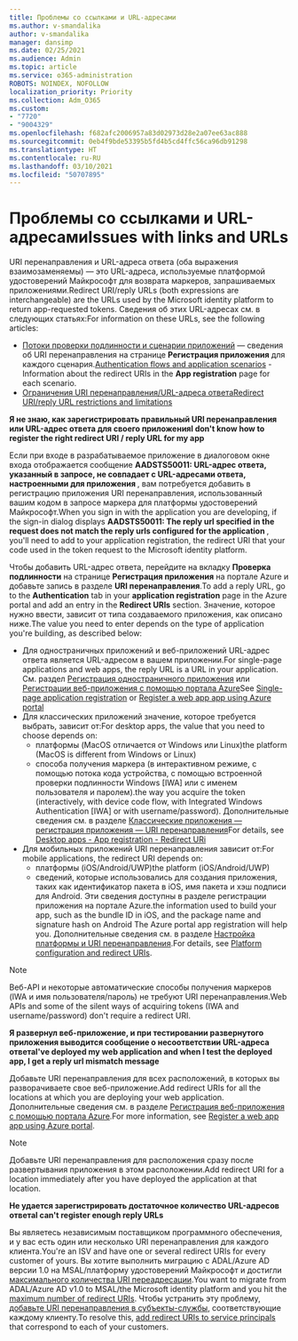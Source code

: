 ```yaml
---
title: Проблемы со ссылками и URL-адресами
ms.author: v-smandalika
author: v-smandalika
manager: dansimp
ms.date: 02/25/2021
ms.audience: Admin
ms.topic: article
ms.service: o365-administration
ROBOTS: NOINDEX, NOFOLLOW
localization_priority: Priority
ms.collection: Adm_O365
ms.custom:
- "7720"
- "9004329"
ms.openlocfilehash: f682afc2006957a83d02973d28e2a07ee63ac888
ms.sourcegitcommit: 0eb4f9bde53395b5fd4b5cd4ffc56ca96db91298
ms.translationtype: HT
ms.contentlocale: ru-RU
ms.lasthandoff: 03/10/2021
ms.locfileid: "50707895"
---
```

# <a name="issues-with-links-and-urls"></a><span data-ttu-id="204cf-102">Проблемы со ссылками и URL-адресами</span><span class="sxs-lookup"><span data-stu-id="204cf-102">Issues with links and URLs</span></span>

<span data-ttu-id="204cf-103">URI перенаправления и URL-адреса ответа (оба выражения взаимозаменяемы) — это URL-адреса, используемые платформой удостоверений Майкрософт для возврата маркеров, запрашиваемых приложениями.</span><span class="sxs-lookup"><span data-stu-id="204cf-103">Redirect URI/reply URLs (both expressions are interchangeable) are the URLs used by the Microsoft identity platform to return app-requested tokens.</span></span> <span data-ttu-id="204cf-104">Сведения об этих URL-адресах см. в следующих статьях:</span><span class="sxs-lookup"><span data-stu-id="204cf-104">For information on these URLs, see the following articles:</span></span>

- <span data-ttu-id="204cf-105">[Потоки проверки подлинности и сценарии приложений](https://docs.microsoft.com/azure/active-directory/develop/authentication-flows-app-scenarios) — сведения об URI перенаправления на странице **Регистрация приложения** для каждого сценария.</span><span class="sxs-lookup"><span data-stu-id="204cf-105">[Authentication flows and application scenarios](https://docs.microsoft.com/azure/active-directory/develop/authentication-flows-app-scenarios) - Information about the redirect URIs in the **App registration** page for each scenario.</span></span>
- [<span data-ttu-id="204cf-106">Ограничения URI перенаправления/URL-адреса ответа</span><span class="sxs-lookup"><span data-stu-id="204cf-106">Redirect URI/reply URL restrictions and limitations</span></span>](https://docs.microsoft.com/azure/active-directory/develop/reply-url)

<span data-ttu-id="204cf-107">**Я не знаю, как зарегистрировать правильный URI перенаправления или URL-адрес ответа для своего приложения**</span><span class="sxs-lookup"><span data-stu-id="204cf-107">**I don't know how to register the right redirect URI / reply URL for my app**</span></span>

<span data-ttu-id="204cf-108">Если при входе в разрабатываемое приложение в диалоговом окне входа отображается сообщение **AADSTS50011: URL-адрес ответа, указанный в запросе, не совпадает с URL-адресами ответа, настроенными для приложения <your app ID>**, вам потребуется добавить в регистрацию приложения URI перенаправления, использованный вашим кодом в запросе маркера для платформы удостоверений Майкрософт.</span><span class="sxs-lookup"><span data-stu-id="204cf-108">When you sign in with the application you are developing, if the sign-in dialog displays **AADSTS50011: The reply url specified in the request does not match the reply urls configured for the application <your app ID>**, you'll need to add to your application registration, the redirect URI that your code used in the token request to the Microsoft identity platform.</span></span>

<span data-ttu-id="204cf-109">Чтобы добавить URL-адрес ответа, перейдите на вкладку **Проверка подлинности** на странице **Регистрация приложения** на портале Azure и добавьте запись в разделе **URI перенаправления**.</span><span class="sxs-lookup"><span data-stu-id="204cf-109">To add a reply URL, go to the **Authentication** tab in your **application registration** page in the Azure portal and add an entry in the **Redirect URIs** section.</span></span> <span data-ttu-id="204cf-110">Значение, которое нужно ввести, зависит от типа создаваемого приложения, как описано ниже.</span><span class="sxs-lookup"><span data-stu-id="204cf-110">The value you need to enter depends on the type of application you're building, as described below:</span></span>

- <span data-ttu-id="204cf-111">Для одностраничных приложений и веб-приложений URL-адрес ответа является URL-адресом в вашем приложении.</span><span class="sxs-lookup"><span data-stu-id="204cf-111">For single-page applications and web apps, the reply URL is a URL in your application.</span></span> <span data-ttu-id="204cf-112">См. раздел [Регистрация одностраничного приложения](https://docs.microsoft.com/azure/active-directory/develop/scenario-spa-app-registration#register-a-redirect-uri) или [Регистрации веб-приложения с помощью портала Azure](https://docs.microsoft.com/azure/active-directory/develop/scenario-web-app-sign-user-app-registration?tabs=aspnetcore#register-an-app-using-azure-portal)</span><span class="sxs-lookup"><span data-stu-id="204cf-112">See [Single-page application registration](https://docs.microsoft.com/azure/active-directory/develop/scenario-spa-app-registration#register-a-redirect-uri) or [Register a web app app using Azure portal](https://docs.microsoft.com/azure/active-directory/develop/scenario-web-app-sign-user-app-registration?tabs=aspnetcore#register-an-app-using-azure-portal)</span></span>
- <span data-ttu-id="204cf-113">Для классических приложений значение, которое требуется выбрать, зависит от:</span><span class="sxs-lookup"><span data-stu-id="204cf-113">For desktop apps, the value that you need to choose depends on:</span></span>
    - <span data-ttu-id="204cf-114">платформы (MacOS отличается от Windows или Linux)</span><span class="sxs-lookup"><span data-stu-id="204cf-114">the platform (MacOS is different from Windows or Linux)</span></span>
    - <span data-ttu-id="204cf-115">способа получения маркера (в интерактивном режиме, с помощью потока кода устройства, с помощью встроенной проверки подлинности Windows [IWA] или с именем пользователя и паролем).</span><span class="sxs-lookup"><span data-stu-id="204cf-115">the way you acquire the token (interactively, with device code flow, with Integrated Windows Authentication [IWA] or with username/password).</span></span>
    <span data-ttu-id="204cf-116">Дополнительные сведения см. в разделе [Классические приложения — регистрация приложения — URI перенаправления](https://docs.microsoft.com/azure/active-directory/develop/scenario-desktop-app-registration#redirect-uris)</span><span class="sxs-lookup"><span data-stu-id="204cf-116">For details, see [Desktop apps - App registration - Redirect URi](https://docs.microsoft.com/azure/active-directory/develop/scenario-desktop-app-registration#redirect-uris)</span></span>
- <span data-ttu-id="204cf-117">Для мобильных приложений URI перенаправления зависит от:</span><span class="sxs-lookup"><span data-stu-id="204cf-117">For mobile applications, the redirect URI depends on:</span></span>
    - <span data-ttu-id="204cf-118">платформы (iOS/Android/UWP)</span><span class="sxs-lookup"><span data-stu-id="204cf-118">the platform (iOS/Android/UWP)</span></span>
    - <span data-ttu-id="204cf-119">сведений, которые использовались для создания приложения, таких как идентификатор пакета в iOS, имя пакета и хэш подписи для Android. Эти сведения доступны в разделе регистрации приложения на портале Azure.</span><span class="sxs-lookup"><span data-stu-id="204cf-119">the information used to build your app, such as the bundle ID in iOS, and the package name and signature hash on Android The Azure portal app registration will help you.</span></span> <span data-ttu-id="204cf-120">Дополнительные сведения см. в разделе [Настройка платформы и URI перенаправления](https://docs.microsoft.com/azure/active-directory/develop/scenario-mobile-app-registration#platform-configuration-and-redirect-uris).</span><span class="sxs-lookup"><span data-stu-id="204cf-120">For details, see [Platform configuration and redirect URIs](https://docs.microsoft.com/azure/active-directory/develop/scenario-mobile-app-registration#platform-configuration-and-redirect-uris).</span></span>

> [!NOTE]
> <span data-ttu-id="204cf-121">Веб-API и некоторые автоматические способы получения маркеров (IWA и имя пользователя/пароль) не требуют URI перенаправления.</span><span class="sxs-lookup"><span data-stu-id="204cf-121">Web APIs and some of the silent ways of acquiring tokens (IWA and username/password) don't require a redirect URI.</span></span>

<span data-ttu-id="204cf-122">**Я развернул веб-приложение, и при тестировании развернутого приложения выводится сообщение о несоответствии URL-адреса ответа**</span><span class="sxs-lookup"><span data-stu-id="204cf-122">**I've deployed my web application and when I test the deployed app, I get a reply url mismatch message**</span></span>

<span data-ttu-id="204cf-123">Добавьте URI перенаправления для всех расположений, в которых вы разворачиваете свое веб-приложение.</span><span class="sxs-lookup"><span data-stu-id="204cf-123">Add redirect URIs for all the locations at which you are deploying your web application.</span></span> <span data-ttu-id="204cf-124">Дополнительные сведения см. в разделе [Регистрация веб-приложения с помощью портала Azure](https://docs.microsoft.com/azure/active-directory/develop/scenario-web-app-sign-user-app-registration).</span><span class="sxs-lookup"><span data-stu-id="204cf-124">For more information, see [Register a web app app using Azure portal](https://docs.microsoft.com/azure/active-directory/develop/scenario-web-app-sign-user-app-registration).</span></span>

> [!NOTE]
> <span data-ttu-id="204cf-125">Добавьте URI перенаправления для расположения сразу после развертывания приложения в этом расположении.</span><span class="sxs-lookup"><span data-stu-id="204cf-125">Add redirect URI for a location immediately after you have deployed the application at that location.</span></span>

<span data-ttu-id="204cf-126">**Не удается зарегистрировать достаточное количество URL-адресов ответа**</span><span class="sxs-lookup"><span data-stu-id="204cf-126">**I can't register enough reply URLs**</span></span>

<span data-ttu-id="204cf-127">Вы являетесь независимым поставщиком программного обеспечения, и у вас есть один или несколько URI перенаправления для каждого клиента.</span><span class="sxs-lookup"><span data-stu-id="204cf-127">You're an ISV and have one or several redirect URIs for every customer of yours.</span></span> <span data-ttu-id="204cf-128">Вы хотите выполнить миграцию с ADAL/Azure AD версии 1.0 на MSAL/платформу удостоверений Майкрософт и достигли [максимального количества URI переадресации](https://docs.microsoft.com/azure/active-directory/develop/reply-url#maximum-number-of-redirect-uris).</span><span class="sxs-lookup"><span data-stu-id="204cf-128">You want to migrate from ADAL/Azure AD v1.0 to MSAL/the Microsoft identity platform and you hit the [maximum number of redirect URIs](https://docs.microsoft.com/azure/active-directory/develop/reply-url#maximum-number-of-redirect-uris).</span></span> <span data-ttu-id="204cf-129">Чтобы устранить эту проблему, [добавьте URI перенаправления в субъекты-службы](https://docs.microsoft.com/azure/active-directory/develop/reply-url#add-redirect-uris-to-service-principals), соответствующие каждому клиенту.</span><span class="sxs-lookup"><span data-stu-id="204cf-129">To resolve this, [add redirect URIs to service principals](https://docs.microsoft.com/azure/active-directory/develop/reply-url#add-redirect-uris-to-service-principals) that correspond to each of your customers.</span></span>
